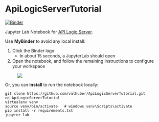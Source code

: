 # ApiLogicServerTutorial

[![Binder](http://mybinder.org/badge_logo.svg)](https://notebooks.gesis.org/binder/v2/gh/valhuber/ApiLogicServerTutorial/HEAD?urlpath=lab)

Jupyter Lab Notebook for [API Logic Server](https://github.com/valhuber/ApiLogicServer#readme).

Use **MyBinder** to avoid any local install:
1. Click the Binder logo
   * In about 15 seconds, a JupyterLab should open
2. Open the notebook, and follow the remaining instructions to configure your workspace

<figure><img src="https://github.com/valhuber/ApiLogicServer/blob/main/images/tutorial/notebook-workspace.png?raw=true"></figure>


Or, you can **install** to run the notebook locally:
```
git clone https://github.com/valhuber/ApiLogicServerTutorial.git
cd ApiLogicServerTutorial
virtualenv venv
source venv/bin/activate   # windows venv\Scripts\activate
pip install -r requirements.txt
jupyter lab
```
